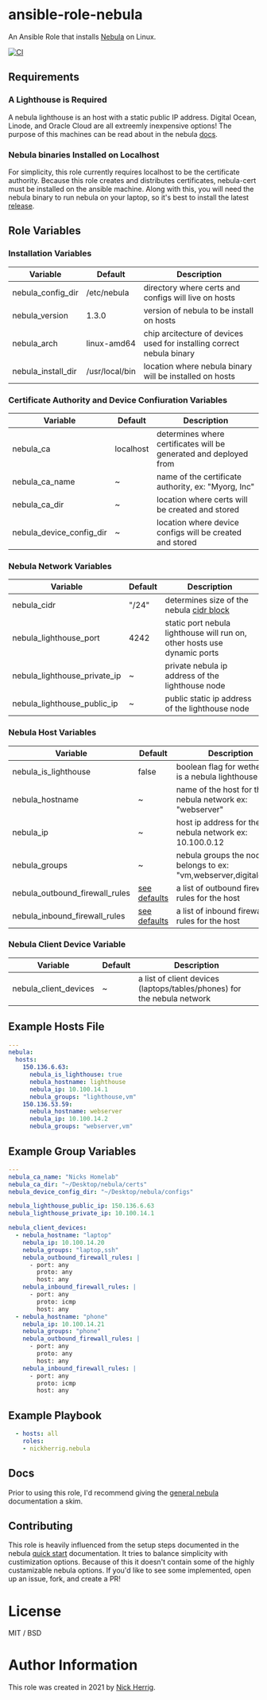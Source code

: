 # ansible-role-nebula

An Ansible Role that installs [Nebula](https://www.defined.net/nebula/)
on Linux.

[![CI](https://github.com/NickHerrig/ansible-role-nebula/actions/workflows/ci.yml/badge.svg)](https://github.com/NickHerrig/ansible-role-nebula/actions/workflows/ci.yml)

## Requirements

### A Lighthouse is Required
A nebula lighthouse is an host with a static public IP address.
Digital Ocean, Linode, and Oracle Cloud are all extreemly inexpensive options! 
The purpose of this machines can be read about in the nebula 
[docs](https://www.defined.net/nebula/introduction/#components-of-a-nebula-network).

### Nebula binaries Installed on Localhost 
For simplicity, this role currently requires localhost to be the certificate authority.
Because this role creates and distributes certificates, nebula-cert must 
be installed on the ansible machine. Along with this, you will need the nebula binary
to run nebula on your laptop, so it's best to install the latest 
[release](https://github.com/slackhq/nebula/releases/tag/v1.3.0).

## Role Variables

### Installation Variables

| Variable | Default | Description |
| -------- | --------| ----------- |
| nebula_config_dir | /etc/nebula | directory where certs and configs will live on hosts |
| nebula_version | 1.3.0 | version of nebula to be install on hosts | 
| nebula_arch | linux-amd64 | chip arcitecture of devices used for installing correct nebula binary | 
| nebula_install_dir | /usr/local/bin | location where nebula binary will be installed on hosts | 

### Certificate Authority and Device Confiuration Variables 

| Variable | Default | Description |
| -------- | --------| ----------- |
| nebula_ca | localhost | determines where certificates will be generated and deployed from | 
| nebula_ca_name | ~ | name of the certificate authority, ex: "Myorg, Inc" | 
| nebula_ca_dir | ~ | location where certs will be created and stored | 
| nebula_device_config_dir | ~ | location where device configs will be created and stored | 

### Nebula Network Variables
| Variable | Default | Description |
| -------- | --------| ----------- |
| nebula_cidr | "/24" | determines size of the nebula [cidr block](https://en.wikipedia.org/wiki/Classless_Inter-Domain_Routing#IPv4_CIDR_blocks) | 
| nebula_lighthouse_port | 4242 | static port nebula lighthouse will run on, other hosts use dynamic ports | 
| nebula_lighthouse_private_ip | ~ | private nebula ip address of the lighthouse node | 
| nebula_lighthouse_public_ip | ~ | public static ip address of the lighthouse node | 

### Nebula Host Variables
| Variable | Default | Description |
| -------- | --------| ----------- |
| nebula_is_lighthouse | false | boolean flag for wether host is a nebula lighthouse node | 
| nebula_hostname | ~ | name of the host for the nebula network ex: "webserver" | 
| nebula_ip | ~ | host ip address for the nebula network ex: 10.100.0.12 |
| nebula_groups | ~ | nebula groups the node belongs to ex: "vm,webserver,digitalocean" |
| nebula_outbound_firewall_rules | [see defaults](/defaults/main.yml#L25) | a list of outbound firewall rules for the host |
| nebula_inbound_firewall_rules  | [see defaults](/defaults/main.yml#L29) | a list of inbound firewall rules for the host | 

### Nebula Client Device Variable 
| Variable | Default | Description |
| -------- | --------| ----------- |
| nebula_client_devices | ~ | a list of client devices (laptops/tables/phones) for the nebula network | 


## Example Hosts File

```yaml
---
nebula:
  hosts:
    150.136.6.63:
      nebula_is_lighthouse: true
      nebula_hostname: lighthouse
      nebula_ip: 10.100.14.1
      nebula_groups: "lighthouse,vm"
    150.136.53.59:
      nebula_hostname: webserver
      nebula_ip: 10.100.14.2
      nebula_groups: "webserver,vm"
```

## Example Group Variables

```yaml
---
nebula_ca_name: "Nicks Homelab"
nebula_ca_dir: "~/Desktop/nebula/certs"
nebula_device_config_dir: "~/Desktop/nebula/configs"

nebula_lighthouse_public_ip: 150.136.6.63
nebula_lighthouse_private_ip: 10.100.14.1

nebula_client_devices:
  - nebula_hostname: "laptop"
    nebula_ip: 10.100.14.20
    nebula_groups: "laptop,ssh"
    nebula_outbound_firewall_rules: |
      - port: any
        proto: any
        host: any
    nebula_inbound_firewall_rules: |
      - port: any
        proto: icmp
        host: any
  - nebula_hostname: "phone"
    nebula_ip: 10.100.14.21
    nebula_groups: "phone"
    nebula_outbound_firewall_rules: |
      - port: any
        proto: any
        host: any
    nebula_inbound_firewall_rules: |
      - port: any
        proto: icmp
        host: any
```

## Example Playbook

```yaml
  - hosts: all 
    roles:
    - nickherrig.nebula
```

## Docs
Prior to using this role, I'd recommend giving the 
[general nebula](https://www.defined.net/nebula/introduction/) 
documentation a skim.

## Contributing
This role is heavily influenced from the setup steps documented 
in the nebula [quick start](https://www.defined.net/nebula/quick-start/)
documentation. It tries to balance simplicity with custimization options.
Because of this it doesn't contain some of the highly custamizable nebula 
options. If you'd like to see some implemented, open up an issue, fork, and create a PR!

# License

MIT / BSD

# Author Information

This role was created in 2021 by [Nick Herrig](nickherrig.com).
